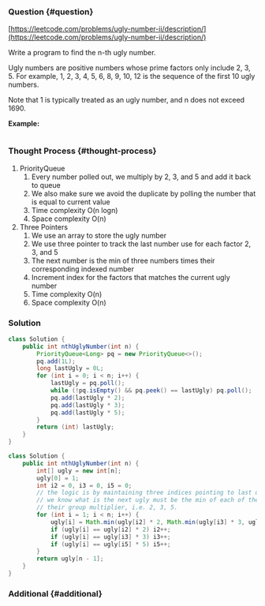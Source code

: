 ### Question {#question}

[https://leetcode.com/problems/ugly-number-ii/description/](https://leetcode.com/problems/ugly-number-ii/description/)

Write a program to find the n-th ugly number.

Ugly numbers are positive numbers whose prime factors only include 2, 3, 5. For example, 1, 2, 3, 4, 5, 6, 8, 9, 10, 12 is the sequence of the first 10 ugly numbers.

Note that 1 is typically treated as an ugly number, and n does not exceed 1690.

**Example:**

```

```

### Thought Process {#thought-process}

1. PriorityQueue
   1. Every number polled out, we multiply by 2, 3, and 5 and add it back to queue
   2. We also make sure we avoid the duplicate by polling the number that is equal to current value
   3. Time complexity O\(n logn\)
   4. Space complexity O\(n\)
2. Three Pointers
   1. We use an array to store the ugly number
   2. We use three pointer to track the last number use for each factor 2, 3, and 5
   3. The next number is the min of three numbers times their corresponding indexed number
   4. Increment index for the factors that matches the current ugly number
   5. Time complexity O\(n\)
   6. Space complexity O\(n\)

### Solution

```java
class Solution {
    public int nthUglyNumber(int n) {
        PriorityQueue<Long> pq = new PriorityQueue<>();
        pq.add(1L);
        long lastUgly = 0L;
        for (int i = 0; i < n; i++) {
            lastUgly = pq.poll();
            while (!pq.isEmpty() && pq.peek() == lastUgly) pq.poll();
            pq.add(lastUgly * 2);
            pq.add(lastUgly * 3);
            pq.add(lastUgly * 5);
        }
        return (int) lastUgly;
    }
}
```

```java
class Solution {
    public int nthUglyNumber(int n) {
        int[] ugly = new int[n];
        ugly[0] = 1;
        int i2 = 0, i3 = 0, i5 = 0;
        // the logic is by maintaining three indices pointing to last unused numbers,
        // we know what is the next ugly must be the min of each of them multiply by
        // their group multiplier, i.e. 2, 3, 5.
        for (int i = 1; i < n; i++) {
            ugly[i] = Math.min(ugly[i2] * 2, Math.min(ugly[i3] * 3, ugly[i5] * 5));
            if (ugly[i] == ugly[i2] * 2) i2++;
            if (ugly[i] == ugly[i3] * 3) i3++;
            if (ugly[i] == ugly[i5] * 5) i5++;
        }
        return ugly[n - 1];
    }
}
```

### Additional {#additional}



